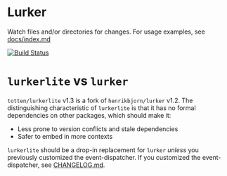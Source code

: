 Lurker
======

Watch files and/or directories for changes. For usage examples, see [docs/index.md](docs/index.md)

[![Build Status](https://travis-ci.org/totten/Lurker.png?branch=master)](https://travis-ci.org/totten/Lurker)

`lurkerlite` vs `lurker`
========================

`totten/lurkerlite` v1.3 is a fork of `henrikbjorn/lurker` v1.2.  The distinguishing characteristic of `lurkerlite` is
that it has no formal dependencies on other packages, which should make it:

* Less prone to version conflicts and stale dependencies
* Safer to embed in more contexts

`lurkerlite` should be a drop-in replacement for `lurker` *unless* you previously customized the event-dispatcher.  If
you customized the event-dispatcher, see [CHANGELOG.md](CHANGELOG.md).
